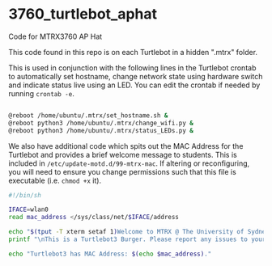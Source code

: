 # 3760_turtlebot_aphat
Code for MTRX3760 AP Hat


This code found in this repo is on each Turtlebot in a hidden ".mtrx" folder.

This is used in conjunction with the following lines in the Turtlebot crontab to automatically set hostname, change network state using hardware switch and indicate status live using an LED. You can edit the crontab if needed by running `crontab -e`.

```bash

@reboot /home/ubuntu/.mtrx/set_hostname.sh &
@reboot python3 /home/ubuntu/.mtrx/change_wifi.py &
@reboot python3 /home/ubuntu/.mtrx/status_LEDs.py &

```

We also have additional code which spits out the MAC Address for the Turtlebot and provides a brief welcome message to students. This is included in `/etc/update-motd.d/99-mtrx-mac`. If altering or reconfiguring, you will need to ensure you change permissions such that this file is executable (i.e. `chmod +x` it).

```bash
#!/bin/sh

IFACE=wlan0
read mac_address </sys/class/net/$IFACE/address

echo "$(tput -T xterm setaf 1)Welcome to MTRX @ The University of Sydney$(tput -T xterm sgr0)"
printf "\nThis is a Turtlebot3 Burger. Please report any issues to your tutor at first boot.\n"

echo "Turtlebot3 has MAC Address: $(echo $mac_address)."
```

